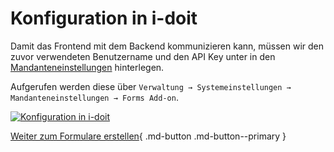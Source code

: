 # Konfiguration in i-doit

Damit das Frontend mit dem Backend kommunizieren kann, müssen wir den zuvor verwendeten Benutzername und den API Key unter in den [Mandanteneinstellungen](../../administration/systemeinstellungen/mandanteneinstellungen.md) hinterlegen.

Aufgerufen werden diese über `Verwaltung → Systemeinstellungen → Mandanteneinstellungen → Forms Add-on`.

[![Konfiguration in i-doit](../../assets/images/de/i-doit-pro-add-ons/forms/konfiguration-i-doit/konfig-i-doit.png)](../../assets/images/de/i-doit-pro-add-ons/forms/konfiguration-i-doit/konfig-i-doit.png)

[Weiter zum Formulare erstellen](./forms-verwenden.md){ .md-button .md-button--primary }
